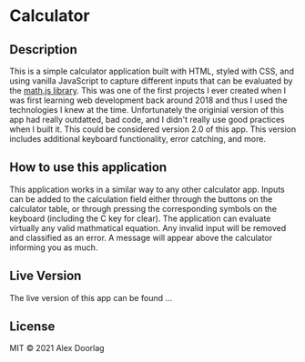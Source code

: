 # Calculator

## Description

This is a simple calculator application built with HTML, styled with CSS, and using vanilla JavaScript to capture different inputs that can be evaluated by the [math.js library](https://mathjs.org/index.html). This was one of the first projects I ever created when I was first learning web development back around 2018 and thus I used the technologies I knew at the time. Unfortunately the originial version of this app had really outdatted, bad code, and I didn't really use good practices when I built it. This could be considered version 2.0 of this app. This version includes additional keyboard functionality, error catching, and more.

## How to use this application

This application works in a similar way to any other calculator app. Inputs can be added to the calculation field either through the buttons on the calculator table, or through pressing the corresponding symbols on the keyboard (including the C key for clear). The application can evaluate virtually any valid mathmatical equation. Any invalid input will be removed and classified as an error. A message will appear above the calculator informing you as much.

## Live Version

The live version of this app can be found ...

## License

MIT © 2021 Alex Doorlag
